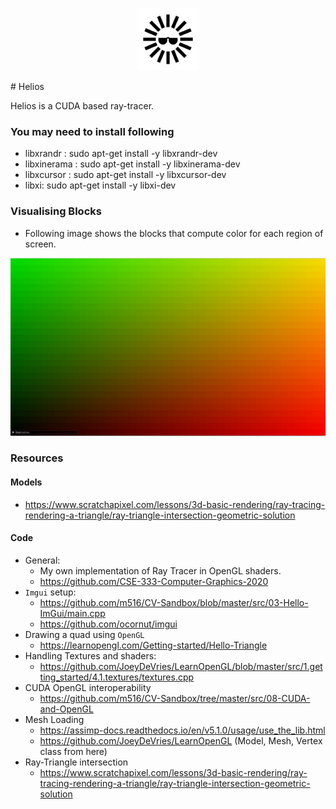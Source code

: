 <p align="center">   <img      width="100"     height="100"     src="https://github.com/aditya18007/Cuda-Raytracer/blob/main/assets/logo.svg"   > </p>
# Helios

Helios is a CUDA based ray-tracer.

### You may need to install following
* libxrandr : sudo apt-get install -y libxrandr-dev
* libxinerama : sudo apt-get install -y libxinerama-dev
* libxcursor : sudo apt-get install -y libxcursor-dev
* libxi: sudo apt-get install -y libxi-dev
### Visualising Blocks 

* Following image shows the blocks that compute color for each region of screen.

![](assets/images/visualising_blocks.png)

### Resources

#### Models

* https://www.scratchapixel.com/lessons/3d-basic-rendering/ray-tracing-rendering-a-triangle/ray-triangle-intersection-geometric-solution

#### Code

* General:
  * My own implementation of Ray Tracer in OpenGL shaders.
  * https://github.com/CSE-333-Computer-Graphics-2020
* `Imgui` setup:
  * https://github.com/m516/CV-Sandbox/blob/master/src/03-Hello-ImGui/main.cpp
  * https://github.com/ocornut/imgui
* Drawing a quad using `OpenGL`
  * https://learnopengl.com/Getting-started/Hello-Triangle
* Handling Textures and shaders:
  * https://github.com/JoeyDeVries/LearnOpenGL/blob/master/src/1.getting_started/4.1.textures/textures.cpp 
* CUDA OpenGL interoperability
  * https://github.com/m516/CV-Sandbox/tree/master/src/08-CUDA-and-OpenGL
* Mesh Loading
  * https://assimp-docs.readthedocs.io/en/v5.1.0/usage/use_the_lib.html
  * https://github.com/JoeyDeVries/LearnOpenGL (Model, Mesh, Vertex class from here)
* Ray-Triangle intersection
  * https://www.scratchapixel.com/lessons/3d-basic-rendering/ray-tracing-rendering-a-triangle/ray-triangle-intersection-geometric-solution

